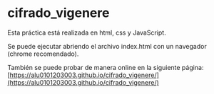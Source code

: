 # cifrado_vigenere

Esta práctica está realizada en html, css y JavaScript.

Se puede ejecutar abriendo el archivo index.html con un navegador (chrome recomendado).

También se puede probar de manera online en la siguiente página: [https://alu0101203003.github.io/cifrado_vigenere/](https://alu0101203003.github.io/cifrado_vigenere/)
